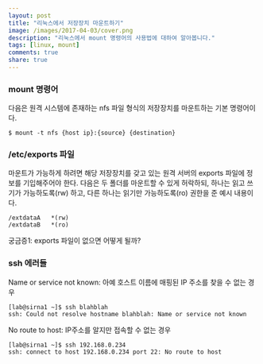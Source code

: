 ```yaml
---
layout: post
title: "리눅스에서 저장장치 마운트하기"
image: /images/2017-04-03/cover.png
description: "리눅스에서 mount 명령어의 사용법에 대하여 알아봅니다."
tags: [linux, mount]
comments: true
share: true
---
```


### mount 명령어

다음은 원격 시스템에 존재하는 nfs 파일 형식의 저장장치를 마운트하는 기본 명령어이다.

`$ mount -t nfs {host ip}:{source} {destination}`

### /etc/exports 파일

마운트가 가능하게 하려면 해당 저장장치를 갖고 있는 원격 서버의 exports 파일에 정보를 기입해주어야 한다. 다음은 두 폴더를
마운트할 수 있게 허락하되, 하나는 읽고 쓰기가 가능하도록(rw) 하고, 다른 하나는 읽기만 가능하도록(ro) 권한을 준 예시
내용이다.

```
/extdataA   *(rw)
/extdataB   *(ro)
```

궁금증1: exports 파일이 없으면 어떻게 될까?


### ssh 에러들

Name or service not known: 아예 호스트 이름에 매핑된 IP 주소를 찾을 수 없는 경우

```
[lab@sirna1 ~]$ ssh blahblah
ssh: Could not resolve hostname blahblah: Name or service not known
```

No route to host: IP주소를 알지만 접속할 수 없는 경우

```
[lab@sirna1 ~]$ ssh 192.168.0.234
ssh: connect to host 192.168.0.234 port 22: No route to host
```